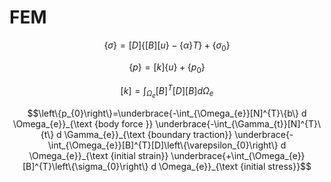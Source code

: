 # FEM

$$\{\sigma\}=[D]\{[B][u\}-\{\alpha\} T\}+\left\{\sigma_{0}\right\}$$

$$\{p\}=[k]\{u\}+\left\{p_{0}\right\}$$

$$[k]=\int_{\Omega_{e}}[B]^{T}[D][B] d \Omega_{e}$$

$$\left\{p_{0}\right\}=\underbrace{-\int_{\Omega_{e}}[N]^{T}\{b\} d \Omega_{e}}_{\text {body force }}
\underbrace{-\int_{\Gamma_{t}}[N]^{T}\{t\} d \Gamma_{e}}_{\text {boundary traction}}
\underbrace{-\int_{\Omega_{e}}[B]^{T}[D]\left\{\varepsilon_{0}\right\} d \Omega_{e}}_{\text {initial strain}}
\underbrace{+\int_{\Omega_{e}}[B]^{T}\left\{\sigma_{0}\right\} d \Omega_{e}}_{\text {initial stress}}$$

